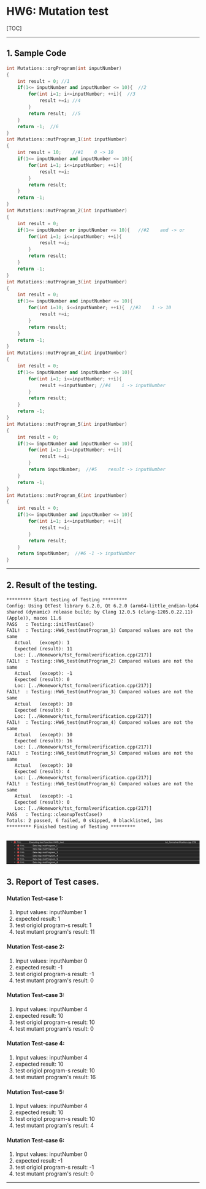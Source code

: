 <h1>HW6: Mutation test </h1> 	

[TOC]

---
## 1. Sample Code
```c++
int Mutations::orgProgram(int inputNumber)
{
    int result = 0; //1
    if(1<= inputNumber and inputNumber <= 10){  //2
        for(int i=1; i<=inputNumber; ++i){  //3
            result +=i; //4
        }
        return result;  //5
    }
    return -1;  //6
}
int Mutations::mutProgram_1(int inputNumber)
{
    int result = 10;    //#1    0 -> 10
    if(1<= inputNumber and inputNumber <= 10){
        for(int i=1; i<=inputNumber; ++i){
            result +=i;
        }
        return result;
    }
    return -1;
}
int Mutations::mutProgram_2(int inputNumber)
{
    int result = 0;
    if(1<= inputNumber or inputNumber <= 10){   //#2    and -> or
        for(int i=1; i<=inputNumber; ++i){
            result +=i;
        }
        return result;
    }
    return -1;
}
int Mutations::mutProgram_3(int inputNumber)
{
    int result = 0;
    if(1<= inputNumber and inputNumber <= 10){
        for(int i=10; i<=inputNumber; ++i){  //#3    1 -> 10
            result +=i;
        }
        return result;
    }
    return -1;
}
int Mutations::mutProgram_4(int inputNumber)
{
    int result = 0;
    if(1<= inputNumber and inputNumber <= 10){
        for(int i=1; i<=inputNumber; ++i){
            result +=inputNumber; //#4    i -> inputNumber
        }
        return result;
    }
    return -1;
}
int Mutations::mutProgram_5(int inputNumber)
{
    int result = 0;
    if(1<= inputNumber and inputNumber <= 10){
        for(int i=1; i<=inputNumber; ++i){
            result +=i;
        }
        return inputNumber;  //#5    result -> inputNumber
    }
    return -1;
}
int Mutations::mutProgram_6(int inputNumber)
{
    int result = 0;
    if(1<= inputNumber and inputNumber <= 10){
        for(int i=1; i<=inputNumber; ++i){
            result +=i;
        }
        return result;
    }
    return inputNumber;  //#6 -1 -> inputNumber
}
```

---

## 2. Result of the testing.
```
********* Start testing of Testing *********
Config: Using QtTest library 6.2.0, Qt 6.2.0 (arm64-little_endian-lp64 shared (dynamic) release build; by Clang 12.0.5 (clang-1205.0.22.11) (Apple)), macos 11.6
PASS   : Testing::initTestCase()
FAIL!  : Testing::HW6_test(mutProgram_1) Compared values are not the same
   Actual   (except): 1
   Expected (result): 11
   Loc: [../Homework/tst_formalverification.cpp(217)]
FAIL!  : Testing::HW6_test(mutProgram_2) Compared values are not the same
   Actual   (except): -1
   Expected (result): 0
   Loc: [../Homework/tst_formalverification.cpp(217)]
FAIL!  : Testing::HW6_test(mutProgram_3) Compared values are not the same
   Actual   (except): 10
   Expected (result): 0
   Loc: [../Homework/tst_formalverification.cpp(217)]
FAIL!  : Testing::HW6_test(mutProgram_4) Compared values are not the same
   Actual   (except): 10
   Expected (result): 16
   Loc: [../Homework/tst_formalverification.cpp(217)]
FAIL!  : Testing::HW6_test(mutProgram_5) Compared values are not the same
   Actual   (except): 10
   Expected (result): 4
   Loc: [../Homework/tst_formalverification.cpp(217)]
FAIL!  : Testing::HW6_test(mutProgram_6) Compared values are not the same
   Actual   (except): -1
   Expected (result): 0
   Loc: [../Homework/tst_formalverification.cpp(217)]
PASS   : Testing::cleanupTestCase()
Totals: 2 passed, 6 failed, 0 skipped, 0 blacklisted, 1ms
********* Finished testing of Testing *********
```
 ![TestReport](pics/TestReport.png)
---

## 3. Report of Test cases.
#### **Ｍutation Test-case 1:**
1. Input values: inputNumber 1
2. expected result: 1
3. test origiol program-s result: 1
4. test mutant program's result: 11
#### **Ｍutation Test-case 2:**
1. Input values: inputNumber 0
2. expected result: -1
33. test origiol program-s result: -1
4. test mutant program's result: 0
#### **Ｍutation Test-case 3:**
1. Input values: inputNumber 4
2. expected result: 10
3. test origiol program-s result: 10
4. test mutant program's result: 0
#### **Ｍutation Test-case 4:**
1. Input values: inputNumber 4
2. expected result: 10
3. test origiol program-s result: 10
4. test mutant program's result: 16
#### **Ｍutation Test-case 5:**
1. Input values: inputNumber 4
2. expected result: 10
3. test origiol program-s result: 10
4. test mutant program's result: 4
#### **Ｍutation Test-case 6:**
1. Input values: inputNumber 0
2. expected result: -1
3. test origiol program-s result: -1
4. test mutant program's result: 0

---